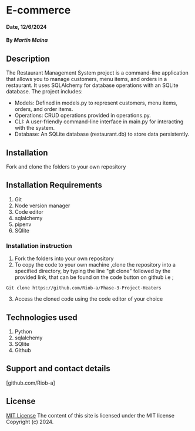 # E-commerce

#### Date, 12/6/2024

#### By *Martin Maina*

## Description
The Restaurant Management System project is a command-line application that allows you to manage customers, menu items, and orders in a restaurant. It uses SQLAlchemy for database operations with an SQLite database. The project includes:

- Models: Defined in models.py to represent customers, menu items, orders, and order items.
- Operations: CRUD operations provided in operations.py.
- CLI: A user-friendly command-line interface in main.py for interacting with the system.
- Database: An SQLite database (restaurant.db) to store data persistently.

## Installation
 Fork and clone the folders to your own repository

## Installation Requirements
1. Git
2. Node version manager
3. Code editor
4. sqlalchemy
5. pipenv
6. SQlite

### Installation instruction
1. Fork the folders into your own repository
2. To copy the code to your own machine ,clone the repository  into a specified directory, by typing the line "git clone" followed by the provided link, that can be found on the code button on github i.e ;

```
Git clone https://github.com/Riob-a/Phase-3-Project-Heaters
```
3. Access the cloned code using the code editor of your choice

## Technologies used
1. Python
2. sqlalchemy
3. SQlite
4. Github


## Support and contact details
[github.com/Riob-a]

## License
[MIT License](LICENSE)
The content of this site is licensed under the MIT license
Copyright (c) 2024.